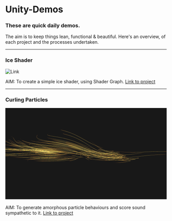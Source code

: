 # Unity-Demos

### These are quick daily demos. 
The aim is to keep things lean, functional & beautiful. Here's an overview, of each project and the processes undertaken.

---

### Ice Shader

![Link](Ice_Shader_01/Recordings/image_001_0001.png)

AIM: To create a simple ice shader, using Shader Graph.
[Link to project](https://github.com/RichieWallett/Unity-Demos/tree/main/Ice_Shader_01)

---

### Curling Particles 

![Link](Particles_Curl_02/Screenshots/00_Screenshot_Par-Cur_2020-10-29.png)

AIM: To generate amorphous particle behaviours and score sound sympathetic to it. [Link to project](https://github.com/RichieWallett/Unity-Demos/tree/main/Particles_Curl_02)
